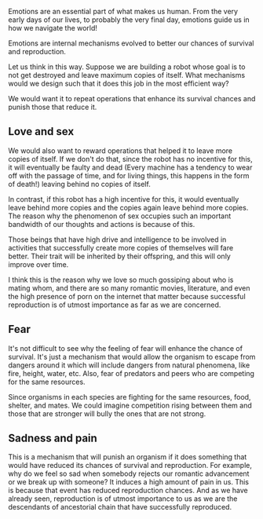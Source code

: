 Emotions are an essential part of what makes us human. From the very early days of our lives, to probably the very final day, emotions guide us in how we navigate the world!

Emotions are internal mechanisms evolved to better our chances of survival and reproduction.

Let us think in this way. Suppose we are building a robot whose goal is to not get destroyed and leave maximum copies of itself. What mechanisms would we design such that it does this job in the most efficient way?

We would want it to repeat operations that enhance its survival chances and punish those that reduce it.

## Love and sex
We would also want to reward operations that helped it to leave more copies of itself. If we don't do that, since the robot has no incentive for this, it will eventually be faulty and dead (Every machine has a tendency to wear off with the passage of time, and for living things, this happens in the form of death!) leaving behind no copies of itself.

In contrast, if this robot has a high incentive for this, it would eventually leave behind more copies and the copies again leave behind more copies. The reason why the phenomenon of sex occupies such an important bandwidth of our thoughts and actions is because of this. 

Those beings that have high drive and intelligence to be involved in activities that successfully create more copies of themselves will fare better. Their trait will be inherited by their offspring, and this will only improve over time.

I think this is the reason why we love so much gossiping about who is mating whom, and there are so many romantic movies, literature, and even the high presence of porn on the internet that matter because successful reproduction is of utmost importance as far as we are concerned.

## Fear
It's not difficult to see why the feeling of fear will enhance the chance of survival. It's just a mechanism that would allow the organism to escape from dangers around it which will include dangers from natural phenomena, like fire, height, water, etc. Also, fear of predators and peers who are competing for the same resources. 

Since organisms in each species are fighting for the same resources, food, shelter, and mates. We could imagine competition rising between them and those that are stronger will bully the ones that are not strong.

## Sadness and pain
This is a mechanism that will punish an organism if it does something that would have reduced its chances of survival and reproduction. For example, why do we feel so sad when somebody rejects our romantic advancement or we break up with someone? It induces a high amount of pain in us. This is because that event has reduced reproduction chances. And as we have already seen, reproduction is of utmost importance to us as we are the descendants of ancestorial chain that have successfully reproduced.
